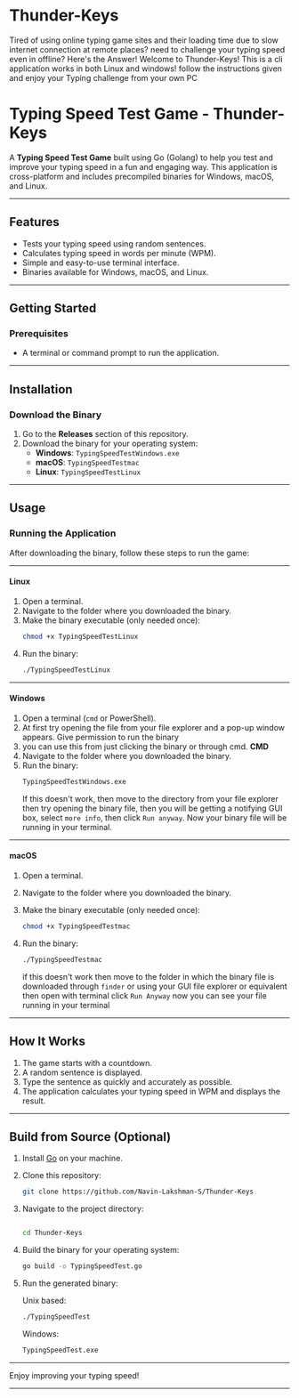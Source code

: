 # Thunder-Keys
Tired of using online typing game sites and their loading time due to slow internet connection at remote places? need to challenge your typing speed even in offline? Here's the Answer! Welcome to Thunder-Keys! This is a cli application works in both Linux and windows! follow the instructions given and enjoy your Typing challenge from your own PC


# Typing Speed Test Game - Thunder-Keys

A **Typing Speed Test Game** built using Go (Golang) to help you test and improve your typing speed in a fun and engaging way. This application is cross-platform and includes precompiled binaries for Windows, macOS, and Linux.

---

## Features
- Tests your typing speed using random sentences.
- Calculates typing speed in words per minute (WPM).
- Simple and easy-to-use terminal interface.
- Binaries available for Windows, macOS, and Linux.

---

## Getting Started

### Prerequisites
- A terminal or command prompt to run the application.

---

## Installation

### Download the Binary
1. Go to the **Releases** section of this repository.
2. Download the binary for your operating system:
   - **Windows**: `TypingSpeedTestWindows.exe`
   - **macOS**: `TypingSpeedTestmac`
   - **Linux**: `TypingSpeedTestLinux`

---

## Usage

### Running the Application
After downloading the binary, follow these steps to run the game:

---

#### **Linux**
1. Open a terminal.
2. Navigate to the folder where you downloaded the binary.
3. Make the binary executable (only needed once):
   ```bash
   chmod +x TypingSpeedTestLinux
   ```
4. Run the binary:
   ```bash
   ./TypingSpeedTestLinux
   ```
---

#### **Windows**
1. Open a terminal (`cmd` or PowerShell).
2. At first try opening the file from your file explorer and a pop-up window appears. Give permission to run the binary
3. you can use this from just clicking the binary or through cmd.
**CMD**
1. Navigate to the folder where you downloaded the binary.
2. Run the binary:
   ```bash
   TypingSpeedTestWindows.exe
   ```
   If this doesn't work, then move to the directory from your file explorer then try opening the binary file, then you will be getting a notifying GUI box, select `more info`, then click `Run anyway`.
   Now your binary file will be running in your terminal.
---

#### **macOS**
1. Open a terminal.
2. Navigate to the folder where you downloaded the binary.
3. Make the binary executable (only needed once):
   ```bash
   chmod +x TypingSpeedTestmac
   ```
4. Run the binary:
   ```bash
   ./TypingSpeedTestmac
   ```

   if this doesn't work then move to the folder in which the binary file is downloaded through `finder` or using your GUI file explorer or equivalent then open with terminal click `Run Anyway` now you can see your file running in your terminal

---

## How It Works
1. The game starts with a countdown.
2. A random sentence is displayed.
3. Type the sentence as quickly and accurately as possible.
4. The application calculates your typing speed in WPM and displays the result.

---

## Build from Source (Optional)

1. Install [Go](https://go.dev/) on your machine.
2. Clone this repository:
   ```bash
   git clone https://github.com/Navin-Lakshman-S/Thunder-Keys
   ```
3. Navigate to the project directory:
   ```bash
   
   cd Thunder-Keys
   ```
4. Build the binary for your operating system:
   ```bash
   go build -o TypingSpeedTest.go

   ```
5. Run the generated binary:
   
   Unix based:
   
   ```bash
   ./TypingSpeedTest
   ```
   
   Windows:

   ```bash
   TypingSpeedTest.exe
   ```

---


Enjoy improving your typing speed!

---



